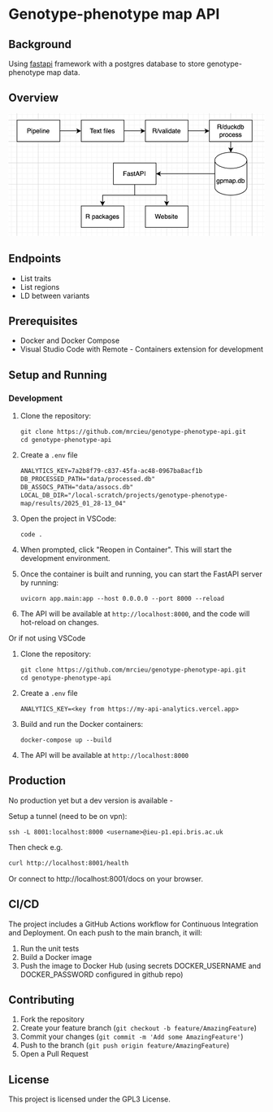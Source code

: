 # Genotype-phenotype map API

## Background

Using [fastapi](http://fastapi.tiangolo.com) framework with a postgres database to store genotype-phenotype map data.

## Overview

![alt text](strategy.png)

## Endpoints

- List traits
- List regions
- LD between variants

## Prerequisites

- Docker and Docker Compose
- Visual Studio Code with Remote - Containers extension for development

## Setup and Running

### Development

1. Clone the repository:
   ```
   git clone https://github.com/mrcieu/genotype-phenotype-api.git
   cd genotype-phenotype-api
   ```

2. Create a `.env` file

   ```
   ANALYTICS_KEY=7a2b8f79-c837-45fa-ac48-0967ba8acf1b
   DB_PROCESSED_PATH="data/processed.db"
   DB_ASSOCS_PATH="data/assocs.db"
   LOCAL_DB_DIR="/local-scratch/projects/genotype-phenotype-map/results/2025_01_28-13_04"
   ```

3. Open the project in VSCode:

   ```
   code .
   ```

4. When prompted, click "Reopen in Container". This will start the development environment.

5. Once the container is built and running, you can start the FastAPI server by running:

   ```
   uvicorn app.main:app --host 0.0.0.0 --port 8000 --reload
   ```

6. The API will be available at `http://localhost:8000`, and the code will hot-reload on changes.

Or if not using VSCode

1. Clone the repository:
   ```
   git clone https://github.com/mrcieu/genotype-phenotype-api.git
   cd genotype-phenotype-api
   ```

2. Create a `.env` file

   ```
   ANALYTICS_KEY=<key from https://my-api-analytics.vercel.app>
   ```

3. Build and run the Docker containers:

   ```
   docker-compose up --build
   ```

4. The API will be available at `http://localhost:8000`


## Production

No production yet but a dev version is available - 

Setup a tunnel (need to be on vpn):

```
ssh -L 8001:localhost:8000 <username>@ieu-p1.epi.bris.ac.uk
```

Then check e.g.

```bash
curl http://localhost:8001/health
```

Or connect to http://localhost:8001/docs on your browser.


## CI/CD

The project includes a GitHub Actions workflow for Continuous Integration and Deployment. On each push to the main branch, it will:

1. Run the unit tests
2. Build a Docker image
3. Push the image to Docker Hub (using secrets DOCKER_USERNAME and DOCKER_PASSWORD configured in github repo)

## Contributing

1. Fork the repository
2. Create your feature branch (`git checkout -b feature/AmazingFeature`)
3. Commit your changes (`git commit -m 'Add some AmazingFeature'`)
4. Push to the branch (`git push origin feature/AmazingFeature`)
5. Open a Pull Request

## License

This project is licensed under the GPL3 License.
